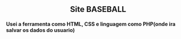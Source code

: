 <h2 align="center">Site BASEBALL</h2>
<h4 align="center>O site ira conter o cadastro, diante disso, o site ira ter a historia, origem, evolução no mundo do Baseball</h4>
<p align="center">Usei a ferramenta como HTML, CSS e linguagem como PHP(onde ira salvar os dados do usuario)</p>

